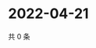 # 2022-04-21

共 0 条

<!-- BEGIN WEIBO -->
<!-- 最后更新时间 Thu Apr 21 2022 21:34:35 GMT+0800 (China Standard Time) -->

<!-- END WEIBO -->

